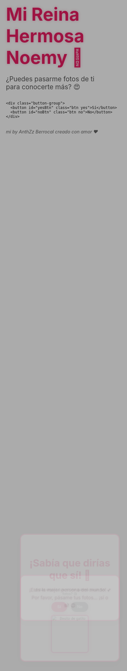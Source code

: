 
<html lang="es">
<head>
  <meta charset="UTF-8" />
  <meta name="viewport" content="width=device-width, initial-scale=1.0"/>
  <title>Mi Reina  Hermosa Noemy 💖</title>
  <style>
    * {
      margin: 0;
      padding: 0;
      box-sizing: border-box;
    }

    body {
      font-family: 'Poppins', sans-serif;
      background: linear-gradient(135deg, #ffecd2 0%, #fcb69f 100%);
      height: 100vh;
      display: flex;
      flex-direction: column;
      justify-content: center;
      align-items: center;
      overflow: hidden;
      color: #333;
      text-align: center;
    }

    .title {
      font-family: 'Dancing Script', cursive;
      font-size: 3.5rem;
      color: #e91e63;
      text-shadow: 0 0 10px rgba(233, 30, 99, 0.3);
      margin-bottom: 1rem;
      animation: float 3s ease-in-out infinite;
    }

    .subtitle {
      font-size: 1.3rem;
      color: #555;
      margin-bottom: 2rem;
      max-width: 80%;
    }

    .button-group {
      display: flex;
      gap: 2rem;
    }

    .btn {
      padding: 1rem 2rem;
      font-size: 1.2rem;
      border: none;
      border-radius: 50px;
      cursor: pointer;
      transition: all 0.3s ease;
      font-weight: 600;
      box-shadow: 0 4px 15px rgba(0, 0, 0, 0.2);
    }

    .btn.yes {
      background: linear-gradient(45deg, #ff4081, #e91e63);
      color: white;
    }

    .btn.no {
      background: linear-gradient(45deg, #6c757d, #5a6268);
      color: white;
    }

    .btn:hover {
      transform: scale(1.1);
      box-shadow: 0 6px 20px rgba(0, 0, 0, 0.3);
    }

    .btn.small {
      padding: 0.7rem 1.5rem;
      font-size: 1rem;
    }

    @keyframes float {
      0% { transform: translateY(0px); }
      50% { transform: translateY(-10px); }
      100% { transform: translateY(0px); }
    }

    /* Modal */
    .modal {
      position: fixed;
      top: 0;
      left: 0;
      width: 100%;
      height: 100%;
      background: rgba(0, 0, 0, 0.6);
      display: flex;
      justify-content: center;
      align-items: center;
      z-index: 100;
      animation: fadeIn 0.5s ease;
    }

    .modal.hidden {
      opacity: 0;
      pointer-events: none;
    }

    .modal-content, .final-content {
      background: white;
      padding: 2rem;
      border-radius: 20px;
      width: 80%;
      max-width: 400px;
      box-shadow: 0 10px 30px rgba(0, 0, 0, 0.3);
      border: 4px solid #ff4081;
      animation: popUp 0.5s ease;
      text-align: center;
      position: relative;
      overflow: hidden;
    }

    .modal-content::before {
      content: "";
      position: absolute;
      top: -10px;
      left: -10px;
      right: -10px;
      bottom: -10px;
      border: 2px solid transparent;
      border-radius: 25px;
      background: linear-gradient(45deg, #ff4081, #ff6b6b, #ffec40, #40c0ff) border-box;
      -webkit-mask: linear-gradient(#fff 0 0) padding-box, linear-gradient(#fff 0 0);
      -webkit-mask-composite: destination-out;
      mask-composite: exclude;
      pointer-events: none;
      z-index: -1;
    }

    .modal-buttons {
      margin-top: 1.5rem;
      display: flex;
      justify-content: center;
      gap: 1rem;
    }

    .final-content h2 {
      font-family: 'Dancing Script', cursive;
      font-size: 2.5rem;
      color: #e91e63;
      margin-bottom: 1rem;
    }

    .final-text {
      font-size: 1.2rem;
      color: #333;
      margin-bottom: 1.5rem;
      line-height: 1.6;
      animation: glowText 2s ease-in-out infinite alternate;
    }

    .kiss-gif {
      width: 150px;
      height: auto;
      border-radius: 10px;
      box-shadow: 0 0 15px rgba(255, 105, 180, 0.5);
      border: 3px solid #ff69b4;
      animation: pulse 1.5s ease infinite;
    }

    @keyframes fadeIn {
      from { opacity: 0; }
      to { opacity: 1; }
    }

    @keyframes popUp {
      from { opacity: 0; transform: scale(0.7); }
      to { opacity: 1; transform: scale(1); }
    }

    @keyframes glowText {
      from { text-shadow: 0 0 5px #ff4081; }
      to { text-shadow: 0 0 20px #ff4081, 0 0 30px #ff6b64; }
    }

    @keyframes pulse {
      0% { transform: scale(1); }
      50% { transform: scale(1.05); }
      100% { transform: scale(1); }
    }

    /* Corazones flotantes */
    .heart {
      position: fixed;
      font-size: 20px;
      color: #ff4081;
      pointer-events: none;
      user-select: none;
      animation: floatHeart linear infinite;
      opacity: 0;
    }

    @keyframes floatHeart {
      0% {
        transform: translateY(0) rotate(0deg);
        opacity: 0;
      }
      20% {
        opacity: 1;
      }
      100% {
        transform: translateY(-100vh) rotate(360deg);
        opacity: 0;
      }
    }

    /* Footer */
    .footer {
      margin-top: 2rem;
      font-size: 0.9rem;
      color: #666;
      font-family: 'Poppins', sans-serif;
      font-style: italic;
    }
  </style>
</head>
<body>
  <div class="container">
    <h1 class="title">Mi Reina Hermosa Noemy 💖</h1>
    <p class="subtitle">¿Puedes pasarme fotos de ti para conocerte más? 😍</p>

    <div class="button-group">
      <button id="yesBtn" class="btn yes">Sí</button>
      <button id="noBtn" class="btn no">No</button>
    </div>
  </div>

  <!-- Modal de confirmación -->
  <div id="confirmModal" class="modal hidden">
    <div class="modal-content">
      <p>¿Estás segura que no me quieres pasar tus fotos? 😢</p>
      <div class="modal-buttons">
        <button id="confirmYes" class="btn yes small">Sí</button>
        <button id="confirmNo" class="btn no small">No</button>
      </div>
    </div>
  </div>

  <!-- Modal final -->
  <div id="finalModal" class="modal hidden">
    <div class="final-content">
      <h2>¡Sabía que dirías que sí! 🎉</h2>
      <p class="final-text">¡Eres la mejor persona del mundo! 💕 Por favor, pásame tus fotos... ¡sí o sí! 😉</p>
      <img src="https://media1.giphy.com/media/v1.Y2lkPTZjMDliOTUyeGg2dGpwZzMxN3Z5Z3BrM2llOGkyY2FsM3ByY3NybnppeXUydGdheSZlcD12MV9pbnRlcm5hbF9naWZfYnlfaWQmY3Q9Zw/eb0AqcVIVCaheKcDH0/giphy.gif" alt="Besito de gatito" class="kiss-gif" />
    </div>
  </div>

  <div class="footer">mi by AnthZz Berrocal creado con amor ❤️</div>

  <script>
    // Corazones flotando
    function createHeart() {
      const heart = document.createElement("div");
      heart.className = "heart";
      heart.innerHTML = "❤️";
      heart.style.left = Math.random() * window.innerWidth + "px";
      heart.style.bottom = "0";
      heart.style.animationDuration = Math.random() * 3 + 2 + "s";
      document.body.appendChild(heart);

      setTimeout(() => {
        heart.remove();
      }, 5000);
    }

    // Botones
    const yesBtn = document.getElementById("yesBtn");
    const noBtn = document.getElementById("noBtn");
    const confirmModal = document.getElementById("confirmModal");
    const finalModal = document.getElementById("finalModal");
    const confirmYes = document.getElementById("confirmYes");
    const confirmNo = document.getElementById("confirmNo");

    // Al hacer clic en "Sí"
    yesBtn.addEventListener("click", () => {
      finalModal.classList.remove("hidden");
      // Crear corazones cada 300ms por 5 segundos
      const heartInterval = setInterval(createHeart, 300);
      setTimeout(() => clearInterval(heartInterval), 5000);
    });

    // Al hacer clic en "No"
    noBtn.addEventListener("click", () => {
      confirmModal.classList.remove("hidden");
    });

    // Confirmación: "Sí, no quiero"
    confirmYes.addEventListener("click", () => {
      alert("¡No vale! 😤 ¡Tienes que decir que sí!");
      confirmModal.classList.add("hidden");
      moveNoButton();
    });

    // Confirmación: "No, sí quiero"
    confirmNo.addEventListener("click", () => {
      confirmModal.classList.add("hidden");
      finalModal.classList.remove("hidden");
      const heartInterval = setInterval(createHeart, 300);
      setTimeout(() => clearInterval(heartInterval), 5000);
    });

    // Mover el botón "No" aleatoriamente
    function moveNoButton() {
      const maxX = window.innerWidth - noBtn.offsetWidth;
      const maxY = window.innerHeight - noBtn.offsetHeight;

      const randomX = Math.max(100, Math.floor(Math.random() * (maxX - 200)));
      const randomY = Math.max(100, Math.floor(Math.random() * (maxY - 200)));

      noBtn.style.position = "fixed";
      noBtn.style.left = `${randomX}px`;
      noBtn.style.top = `${randomY}px`;

      noBtn.style.transform = "scale(1.3)";
      setTimeout(() => {
        noBtn.style.transform = "scale(1)";
      }, 200);
    }

    // Huir al pasar el mouse
    noBtn.addEventListener("mouseenter", () => {
      moveNoButton();
    });
  </script>
</body>
</html>
